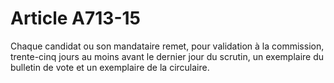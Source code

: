 # Article A713-15

Chaque candidat ou son mandataire remet, pour validation à la commission, trente-cinq jours au moins avant le dernier jour du scrutin, un exemplaire du bulletin de vote et un exemplaire de la circulaire.
